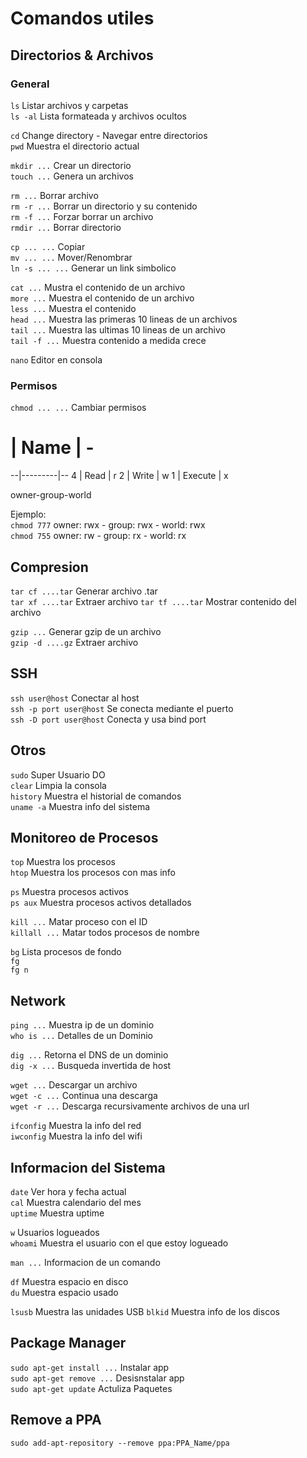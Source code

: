 # Comandos utiles

## Directorios & Archivos

### General
`ls` Listar archivos y carpetas  
`ls -al` Lista formateada y archivos ocultos  

`cd` Change directory - Navegar entre directorios  
`pwd` Muestra el directorio actual  

`mkdir ...` Crear un directorio  
`touch ...` Genera un archivos  

`rm ...` Borrar archivo  
`rm -r ...` Borrar un directorio y su contenido  
`rm -f ...` Forzar borrar un archivo  
`rmdir ...` Borrar directorio  

`cp ... ...` Copiar  
`mv ... ...` Mover/Renombrar  
`ln -s ... ...` Generar un link simbolico  

`cat ...` Mustra el contenido de un archivo  
`more ...` Muestra el contenido de un archivo  
`less ...` Muestra el contenido  
`head ...` Muestra las primeras 10 lineas de un archivos  
`tail ...` Muestra las ultimas 10 lineas de un archivo  
`tail -f ...` Muestra contenido a medida crece  



`nano` Editor en consola  

### Permisos
`chmod ... ...` Cambiar permisos  

# | Name | -
--|---------|--
4 | Read    | r
2 | Write   | w
1 | Execute | x

owner-group-world  

Ejemplo:  
`chmod 777` owner: rwx - group: rwx - world: rwx  
`chmod 755` owner: rw  - group: rx  - world: rx  

## Compresion
`tar cf ....tar` Generar archivo .tar  
`tar xf ....tar` Extraer archivo
`tar tf ....tar` Mostrar contenido del archivo  

`gzip ...` Generar gzip de un archivo  
`gzip -d ....gz` Extraer archivo

## SSH
`ssh user@host` Conectar al host  
`ssh -p port user@host` Se conecta mediante el puerto  
`ssh -D port user@host` Conecta y usa bind port  

## Otros
`sudo` Super Usuario DO  
`clear` Limpia la consola  
`history` Muestra el historial de comandos  
`uname -a` Muestra info del sistema

## Monitoreo de Procesos
`top` Muestra los procesos  
`htop` Muestra los procesos con mas info

`ps` Muestra procesos activos  
`ps aux` Muestra procesos activos detallados  

`kill ...` Matar proceso con el ID  
`killall ...` Matar todos procesos de nombre  

`bg` Lista procesos de fondo  
`fg`  
`fg n`  

## Network
`ping ...` Muestra ip de un dominio  
`who is ...` Detalles de un Dominio  

`dig ...` Retorna el DNS de un dominio  
`dig -x ...` Busqueda invertida de host

`wget ...` Descargar un archivo  
`wget -c ...` Continua una descarga  
`wget -r ...` Descarga recursivamente archivos de una url

`ifconfig` Muestra la info del red  
`iwconfig` Muestra la info del wifi  

## Informacion del Sistema
`date` Ver hora y fecha actual  
`cal` Muestra calendario del mes  
`uptime` Muestra uptime

`w` Usuarios logueados  
`whoami` Muestra el usuario con el que estoy logueado  

`man ...` Informacion de un comando  

`df` Muestra espacio en disco  
`du` Muestra espacio usado  

`lsusb` Muestra las unidades USB
`blkid` Muestra info de los discos  

## Package Manager
`sudo apt-get install ...` Instalar app  
`sudo apt-get remove ...` Desisnstalar app  
`sudo apt-get update` Actuliza Paquetes

## Remove a PPA
`sudo add-apt-repository --remove ppa:PPA_Name/ppa`

